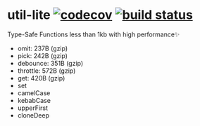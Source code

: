 # util-lite [![codecov](https://img.shields.io/codecov/c/github/orekish/util-lite)](https://app.codecov.io/gh/OrekiSH/util-lite/branch/main) [![build status](https://github.com/orekish/util-lite/actions/workflows/ci.yml/badge.svg?branch=main)](https://github.com/orekish/util-lite/actions/workflows/ci.yml)

Type-Safe Functions less than 1kb with high performance✨

- omit: 237B (gzip)
- pick: 242B (gzip)
- debounce: 351B (gzip)
- throttle: 572B (gzip)
- get: 420B (gzip)
- set
- camelCase
- kebabCase
- upperFirst
- cloneDeep
